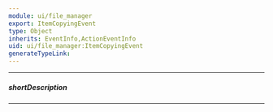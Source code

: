 ```yaml
---
module: ui/file_manager
export: ItemCopyingEvent
type: Object
inherits: EventInfo,ActionEventInfo
uid: ui/file_manager:ItemCopyingEvent
generateTypeLink: 
---
```

---
##### shortDescription
<!-- Description goes here -->

---
<!-- Description goes here -->